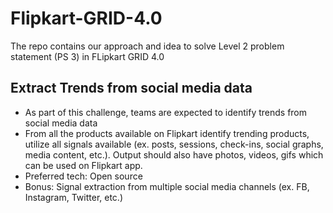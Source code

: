 # Flipkart-GRID-4.0
The repo contains our approach and idea to solve Level 2 problem statement (PS 3) in FLipkart GRID 4.0

## Extract Trends from social media data
- As part of this challenge, teams are expected to identify trends from social media data
- From all the products available on Flipkart identify trending products, utilize all signals available (ex. posts, sessions, check-ins, social graphs, media content, etc.). Output should also have photos, videos, gifs which can be
used on Flipkart app.
- Preferred tech: Open source
- Bonus: Signal extraction from multiple social media channels (ex. FB, Instagram, Twitter, etc.)
